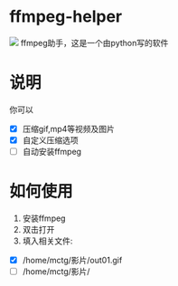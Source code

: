 # ffmpeg-helper
![](https://i.imgur.com/HvWlJfN.png)
ffmpeg助手，这是一个由python写的软件
# 说明
你可以
- [x] 压缩gif,mp4等视频及图片
- [x] 自定义压缩选项
- [ ] 自动安装ffmpeg

# 如何使用
1. 安装ffmpeg 
2. 双击打开
3. 填入相关文件:
- [x] /home/mctg/影片/out01.gif
- [ ] /home/mctg/影片/
